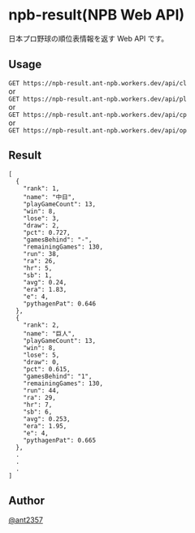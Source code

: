 npb-result(NPB Web API)
===

日本プロ野球の順位表情報を返す Web API です。

## Usage
`GET https://npb-result.ant-npb.workers.dev/api/cl`  
or  
`GET https://npb-result.ant-npb.workers.dev/api/pl`  
or  
`GET https://npb-result.ant-npb.workers.dev/api/cp`  
or  
`GET https://npb-result.ant-npb.workers.dev/api/op`  


## Result
```
[
  {
    "rank": 1,
    "name": "中日",
    "playGameCount": 13,
    "win": 8,
    "lose": 3,
    "draw": 2,
    "pct": 0.727,
    "gamesBehind": "-",
    "remainingGames": 130,
    "run": 38,
    "ra": 26,
    "hr": 5,
    "sb": 1,
    "avg": 0.24,
    "era": 1.83,
    "e": 4,
    "pythagenPat": 0.646
  },
  {
    "rank": 2,
    "name": "巨人",
    "playGameCount": 13,
    "win": 8,
    "lose": 5,
    "draw": 0,
    "pct": 0.615,
    "gamesBehind": "1",
    "remainingGames": 130,
    "run": 44,
    "ra": 29,
    "hr": 7,
    "sb": 6,
    "avg": 0.253,
    "era": 1.95,
    "e": 4,
    "pythagenPat": 0.665
  },
  .
  .
  .
]
```

## Author
[@ant2357](https://twitter.com/ant2357)
